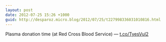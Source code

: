 ```yaml
---
layout: post
date: 2012-07-25 15:26 +1000
guid: http://desparoz.micro.blog/2012/07/25/t227998336031010816.html
---
```

Plasma donation time (at Red Cross Blood Service) — [t.co/TyesVul2](http://t.co/TyesVul2)
